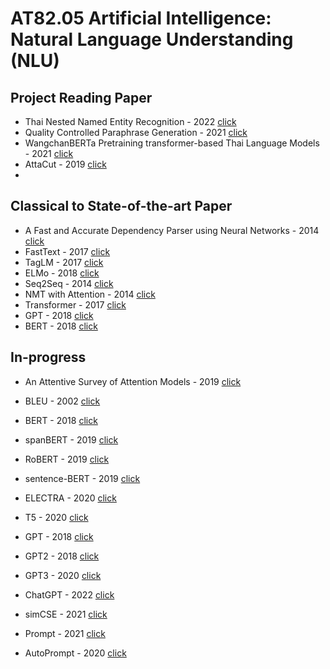 #  AT82.05 Artificial Intelligence: Natural Language Understanding (NLU)

## Project Reading Paper
- Thai Nested Named Entity Recognition - 2022 [click](./Assignment/paper/ThaiNNER.md)
- Quality Controlled Paraphrase Generation - 2021 [click](./Assignment/paper/QCPG.md)
- WangchanBERTa Pretraining transformer-based Thai Language Models - 2021 [click](./Assignment/paper/WangchanBERTa.md)
- AttaCut - 2019 [click](./Assignment/paper/Attacut.md)
- 
## Classical to State-of-the-art Paper
- A Fast and Accurate Dependency Parser using Neural Networks - 2014 [click](./Assignment/paper/A%20Fast%20and%20Accurate%20Dependency%20Parser%20using%20Neural%20Networks.md)
- FastText - 2017 [click](./Assignment/paper/FastText.md)
- TagLM - 2017 [click](./Assignment/paper/TagLM.md)
- ELMo - 2018 [click](./Assignment/paper/ELMo.md)
- Seq2Seq - 2014 [click](./Assignment/paper/seq2seq.md)
- NMT with Attention - 2014 [click](./Assignment/paper/NMTAttention.md)
- Transformer - 2017 [click](./Assignment/paper/transformer.md)
- GPT - 2018 [click](./Assignment/paper/GPT.md)
- BERT - 2018 [click](./Assignment/paper/BERT.md)

## In-progress
- An Attentive Survey of Attention Models - 2019 [click](./Assignment/paper/AttentiveAttention.md)
- BLEU - 2002 [click](./Assignment/paper/BLEU.md)
- BERT - 2018 [click](./Assignment/paper/BERT.md)
- spanBERT - 2019 [click]()
- RoBERT - 2019 [click]()
- sentence-BERT - 2019 [click]()
- ELECTRA - 2020 [click]()
- T5 - 2020 [click]()

- GPT - 2018 [click]()
- GPT2 - 2018 [click]()
- GPT3 - 2020 [click]()
- ChatGPT - 2022 [click]()

- simCSE - 2021 [click]()
- Prompt - 2021 [click]()
- AutoPrompt - 2020 [click]()